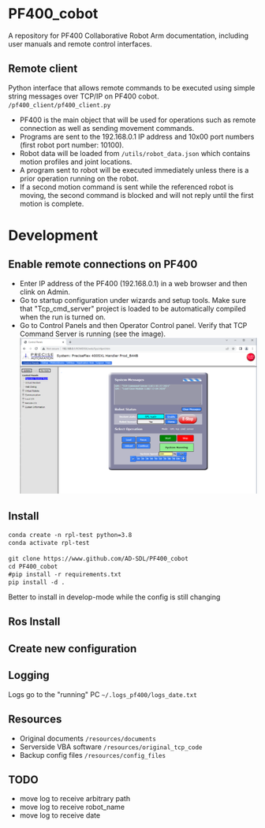 
# PF400_cobot
A repository for PF400 Collaborative Robot Arm documentation, including user manuals and remote control interfaces.
## Remote client
    
Python interface that allows remote commands to be executed using simple string messages over TCP/IP on PF400 cobot.  `/pf400_client/pf400_client.py`

- PF400 is the main object that will be used for operations such as remote connection as well as sending movement commands.
- Programs are sent to the 192.168.0.1 IP address and 10x00 port numbers (first robot port number: 10100). 
- Robot data will be loaded from `/utils/robot_data.json` which contains motion profiles and joint locations.
- A program sent to robot will be executed immediately unless there is a prior operation running on the robot. 
- If a second motion command is sent while the referenced robot is moving, the second command is blocked and will not reply until the first motion is complete.

# Development
## Enable remote connections on PF400
- Enter IP address of the PF400 (192.168.0.1) in a web browser and then clink on Admin.
- Go to startup configuration under wizards and setup tools. Make sure that "Tcp_cmd_server" project is loaded to be automatically compiled when the run is turned on.
- Go to Control Panels and then Operator Control panel. Verify that TCP Command Server is running (see the image). 
![Control Panel](https://github.com/AD-SDL/PF400_cobot/blob/master/resources/diagrams-figures/operator-control.PNG)

## Install

    conda create -n rpl-test python=3.8
    conda activate rpl-test

    git clone https://www.github.com/AD-SDL/PF400_cobot
    cd PF400_cobot
    #pip install -r requirements.txt
    pip install -d . 

Better to install in develop-mode while the config is still changing

## Ros Install

## Create new configuration

## Logging

Logs go to the "running" PC `~/.logs_pf400/logs_date.txt`

## Resources

* Original documents `/resources/documents`
* Serverside VBA software `/resources/original_tcp_code`
* Backup config files `/resources/config_files`

## TODO

* move log to receive arbitrary path
* move log to receive robot_name
* move log to receive date
